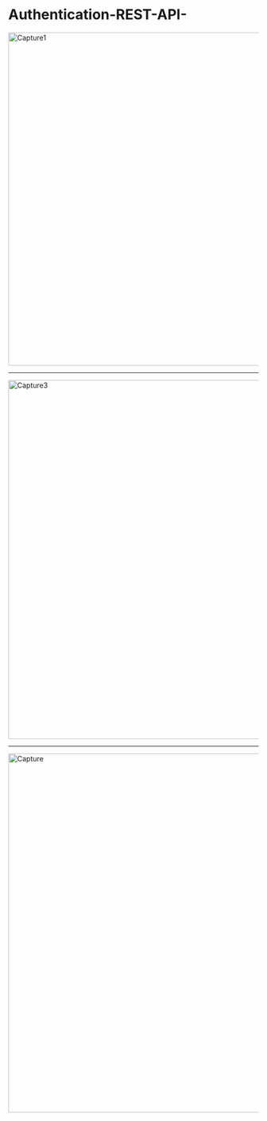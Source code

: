# Authentication-REST-API-


<img width="670" alt="Capture1" src="https://user-images.githubusercontent.com/43582286/72423399-32889000-37aa-11ea-8121-5dbffd2f78a6.PNG">

------------------------------------------------------------------------------------------------------------------
<img width="722" alt="Capture3" src="https://user-images.githubusercontent.com/43582286/72423401-32889000-37aa-11ea-9093-f608751104ac.PNG">

------------------------------------------------------------------------------------------------------------------

<img width="722" alt="Capture" src="https://user-images.githubusercontent.com/43582286/72423403-33212680-37aa-11ea-99d6-ddc29cd6a1d3.PNG">

